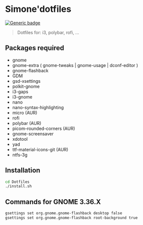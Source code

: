 # Simone'dotfiles

[![Generic badge](https://img.shields.io/badge/Status-Beta-blue.svg)](https://shields.io/)

> Dotfiles for: i3, polybar, rofi, ...

## Packages required

- gnome
- gnome-extra ( gnome-tweaks | gnome-usage | dconf-editor )
- gnome-flashback
- GDM
- gsd-xsettings
- polkit-gnome
- i3-gaps
- i3-gnome
- nano
- nano-syntax-highlighting
- micro (AUR)
- rofi
- polybar (AUR)
- picom-rounded-corners (AUR)
- gnome-screensaver
- xdotool
- yad
- ttf-material-icons-git (AUR)
- ntfs-3g


## Installation

```sh
cd Dotfiles
./install.sh
```

## Commands for GNOME 3.36.X

```sh
gsettings set org.gnome.gnome-flashback desktop false
gsettings set org.gnome.gnome-flashback root-background true
```
